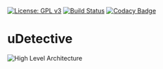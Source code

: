 [![License: GPL v3](https://img.shields.io/badge/License-GPL%20v3-blue.svg)](http://www.gnu.org/licenses/gpl-3.0)
[![Build Status](https://travis-ci.org/armenak/uDetective.svg?branch=master)](https://travis-ci.org/armenak/uDetective)
[![Codacy Badge](https://api.codacy.com/project/badge/Grade/c54c8bbf4a864e0bb8ecc13d7c58a8ae)](https://www.codacy.com/app/agstrider/uDetective?utm_source=github.com&amp;utm_medium=referral&amp;utm_content=armenak/uDetective&amp;utm_campaign=Badge_Grade)

# uDetective
![High Level Architecture](https://github.com/armenak/uDetective/blob/master/docs/uDetective_High_Level_Architectural_Diagram.png?raw=true)
